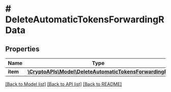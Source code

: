 # # DeleteAutomaticTokensForwardingRData

## Properties

Name | Type | Description | Notes
------------ | ------------- | ------------- | -------------
**item** | [**\CryptoAPIs\Model\DeleteAutomaticTokensForwardingRI**](DeleteAutomaticTokensForwardingRI.md) |  |

[[Back to Model list]](../../README.md#models) [[Back to API list]](../../README.md#endpoints) [[Back to README]](../../README.md)

